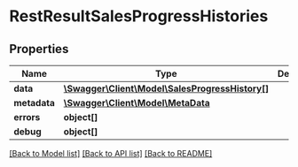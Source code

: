 # RestResultSalesProgressHistories

## Properties

 Name         | Type                                                                        | Description | Notes      
--------------|-----------------------------------------------------------------------------|-------------|------------
 **data**     | [**\Swagger\Client\Model\SalesProgressHistory[]**](SalesProgressHistory.md) |             | [optional] 
 **metadata** | [**\Swagger\Client\Model\MetaData**](MetaData.md)                           |             | [optional] 
 **errors**   | **object[]**                                                                |             | [optional] 
 **debug**    | **object[]**                                                                |             | [optional] 

[[Back to Model list]](../README.md#documentation-for-models) [[Back to API list]](../README.md#documentation-for-api-endpoints) [[Back to README]](../README.md)


